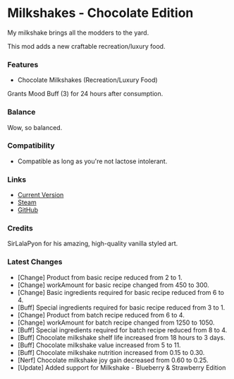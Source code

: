 # Milkshakes - Chocolate Edition

My milkshake brings all the modders to the yard.

This mod adds a new craftable recreation/luxury food.

### Features

- Chocolate Milkshakes (Recreation/Luxury Food)

Grants Mood Buff (3) for 24 hours after consumption.

### Balance

Wow, so balanced.

### Compatibility

- Compatible as long as you're not lactose intolerant.

### Links

- [Current Version](https://github.com/Sierra0001/Milkshakes---Chocolate-Edition/releases/tag/v1.2.1)
- [Steam](https://steamcommunity.com/sharedfiles/filedetails/?id=2594428074)
- [GitHub](https://github.com/Sierra0001/Milkshakes---Chocolate-Edition)

### Credits

SirLalaPyon for his amazing, high-quality vanilla styled art.

### Latest Changes

- [Change] Product from basic recipe reduced from 2 to 1.
- [Change] workAmount for basic recipe changed from 450 to 300.
- [Change] Basic ingredients required for basic recipe reduced from 6 to 4.
- [Buff] Special ingredients required for basic recipe reduced from 3 to 1.
- [Change] Product from batch recipe reduced from 6 to 4.
- [Change] workAmount for batch recipe changed from 1250 to 1050.
- [Buff] Special ingredients required for batch recipe reduced from 8 to 4.
- [Buff] Chocolate milkshake shelf life increased from 18 hours to 3 days.
- [Buff] Chocolate milkshake value increased from 5 to 11.
- [Buff] Chocolate milkshake nutrition increased from 0.15 to 0.30.
- [Nerf] Chocolate milkshake joy gain decreased from 0.60 to 0.25.
- [Update] Added support for Milkshake - Blueberry & Strawberry Edition